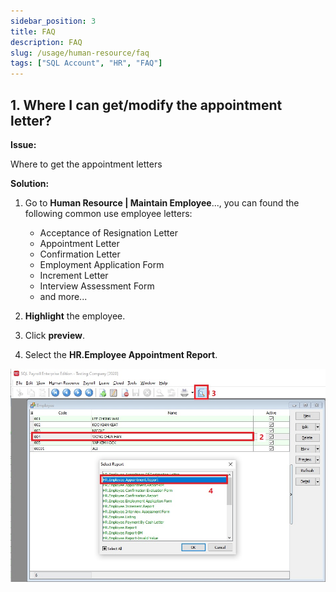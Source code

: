 ```yaml
---
sidebar_position: 3
title: FAQ
description: FAQ
slug: /usage/human-resource/faq
tags: ["SQL Account", "HR", "FAQ"]
---
```


## 1. Where I can get/modify the appointment letter?

**Issue:**

Where to get the appointment letters

**Solution:**

1. Go to **Human Resource | Maintain Employee**..., you can found the following common use employee letters:

   - Acceptance of Resignation Letter
   - Appointment Letter
   - Confirmation Letter
   - Employment Application Form
   - Increment Letter
   - Interview Assessment Form
   - and more...

2. **Highlight** the employee.
3. Click **preview**.
4. Select the **HR.Employee Appointment Report**.

![des-faq-get-appointment-letter-1](../../../static/img/usage/human-resource/hr-faq-images/faq-get-appointment-letter-1.jpg)
